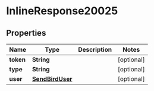 

# InlineResponse20025


## Properties

Name | Type | Description | Notes
------------ | ------------- | ------------- | -------------
**token** | **String** |  |  [optional]
**type** | **String** |  |  [optional]
**user** | [**SendBirdUser**](SendBirdUser.md) |  |  [optional]



